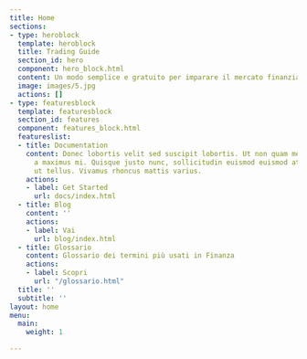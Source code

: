 ```yaml
---
title: Home
sections:
- type: heroblock
  template: heroblock
  title: Trading Guide
  section_id: hero
  component: hero_block.html
  content: Un modo semplice e gratuito per imparare il mercato finanziario
  image: images/5.jpg
  actions: []
- type: featuresblock
  template: featuresblock
  section_id: features
  component: features_block.html
  featureslist:
  - title: Documentation
    content: Donec lobortis velit sed suscipit lobortis. Ut non quam metus. Nullam
      a maximus mi. Quisque justo nunc, sollicitudin euismod euismod at, tincidunt
      ut tellus. Vivamus rhoncus mattis varius.
    actions:
    - label: Get Started
      url: docs/index.html
  - title: Blog
    content: ''
    actions:
    - label: Vai
      url: blog/index.html
  - title: Glossario
    content: Glossario dei termini più usati in Finanza
    actions:
    - label: Scopri
      url: "/glossario.html"
  title: ''
  subtitle: ''
layout: home
menu:
  main:
    weight: 1

---
```

